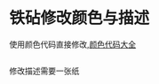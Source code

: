 # 铁砧修改颜色与描述

使用颜色代码直接修改,[颜色代码大全](https://zh.minecraft.wiki/w/%E6%A0%BC%E5%BC%8F%E5%8C%96%E4%BB%A3%E7%A0%81)

<figure><img src="https://s2.loli.net/2023/12/27/tu3KNHPUfkgYI8l.png" alt=""><figcaption></figcaption></figure>

修改描述需要一张纸

<figure><img src="https://s2.loli.net/2023/12/27/YgensqJAaRdvNfS.png" alt=""><figcaption></figcaption></figure>
